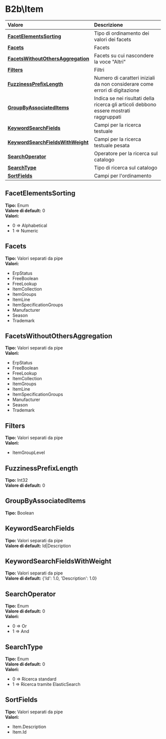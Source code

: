 # B2b\Item

| Valore | Descrizione |
| :--- | :--- |
| [**FacetElementsSorting**](b2bitem.md#facetelementssorting) | Tipo di ordinamento dei valori dei facets |
| [**Facets**](b2bitem.md#facets) | Facets |
| [**FacetsWithoutOthersAggregation**](b2bitem.md#facetswithoutothersaggregation) | Facets su cui nascondere la voce "Altri" |
| [**Filters**](b2bitem.md#filters) | Filtri |
| [**FuzzinessPrefixLength**](b2bitem.md#fuzzinessprefixlength) | Numero di caratteri iniziali da non considerare come errori di digitazione |
| [**GroupByAssociatedItems**](b2bitem.md#groupbyassociateditems) | Indica se nei risultati della ricerca gli articoli debbono essere mostrati raggruppati |
| [**KeywordSearchFields**](b2bitem.md#keywordsearchfields) | Campi per la ricerca testuale |
| [**KeywordSearchFieldsWithWeight**](b2bitem.md#keywordsearchfieldswithweight) | Campi per la ricerca testuale pesata |
| [**SearchOperator**](b2bitem.md#searchoperator) | Operatore per la ricerca sul catalogo |
| [**SearchType**](b2bitem.md#searchtype) | Tipo di ricerca sul catalogo |
| [**SortFields**](b2bitem.md#sortfields) | Campi per l'ordinamento |

## FacetElementsSorting

**Tipo:** Enum  
**Valore di default:** 0  
**Valori:**

* 0 =&gt; Alphabetical
* 1 =&gt; Numeric

## Facets

**Tipo:** Valori separati da pipe  
**Valori:**

* ErpStatus
* FreeBoolean
* FreeLookup
* ItemCollection
* ItemGroups
* ItemLine
* ItemSpecificationGroups
* Manufacturer
* Season
* Trademark

## FacetsWithoutOthersAggregation

**Tipo:** Valori separati da pipe  
**Valori:**

* ErpStatus
* FreeBoolean
* FreeLookup
* ItemCollection
* ItemGroups
* ItemLine
* ItemSpecificationGroups
* Manufacturer
* Season
* Trademark

## Filters

**Tipo:** Valori separati da pipe  
**Valori:**

* ItemGroupLevel

## FuzzinessPrefixLength

**Tipo:** Int32  
**Valore di default:** 0

## GroupByAssociatedItems

**Tipo:** Boolean

## KeywordSearchFields

**Tipo:** Valori separati da pipe  
**Valore di default:** Id\|Description

## KeywordSearchFieldsWithWeight

**Tipo:** Valori separati da pipe  
**Valore di default:** {'Id': 1.0, 'Description': 1.0}

## SearchOperator

**Tipo:** Enum  
**Valore di default:** 0  
**Valori:**

* 0 =&gt; Or
* 1 =&gt; And

## SearchType

**Tipo:** Enum  
**Valore di default:** 0  
**Valori:**

* 0 =&gt; Ricerca standard
* 1 =&gt; Ricerca tramite ElasticSearch

## SortFields

**Tipo:** Valori separati da pipe  
**Valori:**

* Item.Description
* Item.Id

